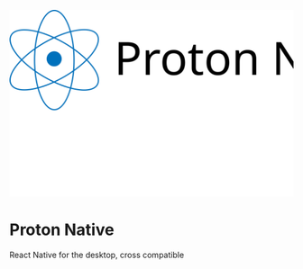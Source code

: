<p align="center">
  <a href="https://proton-native.js.org">
    <img alt="proton native" src="proton native.svg">
  </a>
</p>

# Proton Native
React Native for the desktop, cross compatible